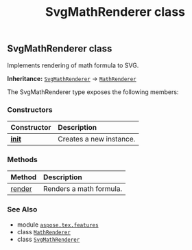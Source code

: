 ﻿---
title: SvgMathRenderer class
second_title: Aspose.TeX for Python via .NET API References
description: 
type: docs
weight: 120
url: /python-net/aspose.tex.features/svgmathrenderer/
is_root: false
---

## SvgMathRenderer class

Implements rendering of math formula to SVG.



**Inheritance:** [`SvgMathRenderer`](/tex/python-net/aspose.tex.features/svgmathrenderer) → 
[`MathRenderer`](/tex/python-net/aspose.tex.features/mathrenderer)



The SvgMathRenderer type exposes the following members:

### Constructors
| Constructor | Description |
| :- | :- |
| [__init__](/tex/python-net/aspose.tex.features/svgmathrenderer/__init__/#) | Creates a new instance. |


### Methods
| Method | Description |
| :- | :- |
| [render](/tex/python-net/aspose.tex.features/svgmathrenderer/render/#str-io.RawIOBase-aspose.tex.features.MathRendererOptions) | Renders a math formula. |



### See Also
* module [`aspose.tex.features`](..)
* class [`MathRenderer`](/tex/python-net/aspose.tex.features/mathrenderer)
* class [`SvgMathRenderer`](/tex/python-net/aspose.tex.features/svgmathrenderer)
